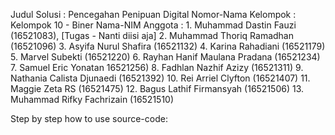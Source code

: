 Judul Solusi : Pencegahan Penipuan Digital
Nomor-Nama Kelompok : Kelompok 10 - Biner
Nama-NIM Anggota :
    1.  Muhammad Dastin Fauzi (16521083), [Tugas - Nanti diisi aja]
    2.  Muhammad Thoriq Ramadhan (16521096)
    3.  Asyifa Nurul Shafira (16521132)
    4.  Karina Rahadiani (16521179)
    5.  Marvel Subekti (16521220)
    6.  Rayhan Hanif Maulana Pradana (16521234)
    7.  Samuel Eric Yonatan 16521256)
    8.  Fadhlan Nazhif Azizy (16521311)
    9.  Nathania Calista Djunaedi (16521392)
    10. Rei Arriel Clyfton (16521407)
    11. Maggie Zeta RS (16521475)
    12. Bagus Lathif Firmansyah (16521506)
    13. Muhammad Rifky Fachrizain (16521510)

Step by step how to use source-code: